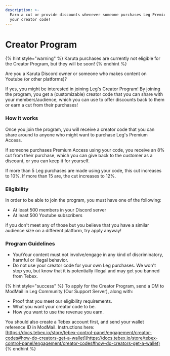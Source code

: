 ```yaml
---
description: >-
  Earn a cut or provide discounts whenever someone purchases Leg Premium with
  your creator code!
---
```


# Creator Program

{% hint style="warning" %}
Karuta purchases are currently not eligible for the Creator Program, but they will be soon!
{% endhint %}

Are you a Karuta Discord owner or someone who makes content on Youtube (or other platforms)?

If yes, you might be interested in joining Leg's Creator Program! By joining the program, you get a (customizable) creator code that you can share with your members/audience, which you can use to offer discounts back to them or earn a cut from their purchases!

### How it works

Once you join the program, you will receive a creator code that you can share around to anyone who might want to purchase Leg's Premium Access.

If someone purchases Premium Access using your code, you receive an 8% cut from their purchase, which you can give back to the customer as a discount, or you can keep it for yourself.

If more than 5 Leg purchases are made using your code, this cut increases to 10%. If more than 15 are, the cut increases to 12%.

### Eligibility

In order to be able to join the program, you must have one of the following:

* At least 500 members in your Discord server
* At least 500 Youtube subscribers

if you don't meet any of those but you believe that you have a similar audience size on a different platform, try apply anyway!

### Program Guidelines

* You/Your content must not involve/engage in any kind of discriminatory, harmful or illegal behavior.
* Do not use your creator code for your own Leg purchases. We won't stop you, but know that it is potentially illegal and may get you banned from Tebex.

{% hint style="success" %}
To apply for the Creator Program, send a DM to ModMail in Leg Community (Our Support Server), along with:

* Proof that you meet our eligibility requirements.
* What you want your creator code to be.
* How you want to use the revenue you earn.

You should also create a Tebex account first, and send your wallet reference ID in ModMail. Instructions here: [https://docs.tebex.io/store/tebex-control-panel/engagement/creator-codes#how-do-creators-get-a-wallet](https://docs.tebex.io/store/tebex-control-panel/engagement/creator-codes#how-do-creators-get-a-wallet)
{% endhint %}
